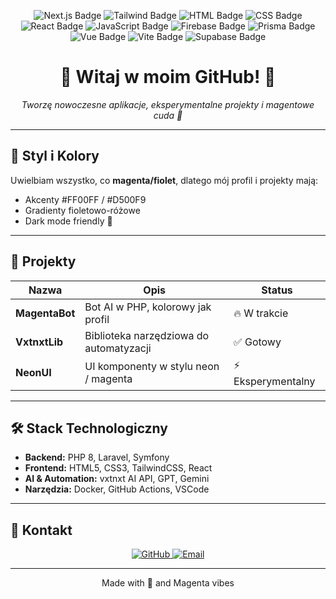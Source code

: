 <p align="center">
  <img src="https://img.shields.io/badge/Next.js-000000?style=for-the-badge&logo=next.js&logoColor=white" alt="Next.js Badge"/>
  <img src="https://img.shields.io/badge/Tailwind-06B6D4?style=for-the-badge&logo=tailwind-css&logoColor=white" alt="Tailwind Badge"/>
  <img src="https://img.shields.io/badge/HTML-E34F26?style=for-the-badge&logo=html5&logoColor=white" alt="HTML Badge"/>
  <img src="https://img.shields.io/badge/CSS-1572B6?style=for-the-badge&logo=css3&logoColor=white" alt="CSS Badge"/>
  <img src="https://img.shields.io/badge/React-61DAFB?style=for-the-badge&logo=react&logoColor=black" alt="React Badge"/>
  <img src="https://img.shields.io/badge/JavaScript-F7DF1E?style=for-the-badge&logo=javascript&logoColor=black" alt="JavaScript Badge"/>
  <img src="https://img.shields.io/badge/Firebase-FFCA28?style=for-the-badge&logo=firebase&logoColor=black" alt="Firebase Badge"/>
  <img src="https://img.shields.io/badge/Prisma-0C344B?style=for-the-badge&logo=prisma&logoColor=white" alt="Prisma Badge"/>
  <img src="https://img.shields.io/badge/Vue-42B883?style=for-the-badge&logo=vue.js&logoColor=white" alt="Vue Badge"/>
  <img src="https://img.shields.io/badge/Vite-646CFF?style=for-the-badge&logo=vite&logoColor=white" alt="Vite Badge"/>
  <img src="https://img.shields.io/badge/Supabase-3ECF8E?style=for-the-badge&logo=supabase&logoColor=white" alt="Supabase Badge"/>
</p>


<h1 align="center">
  💖 Witaj w moim GitHub! 💖
</h1>

<p align="center">
  <em>Tworzę nowoczesne aplikacje, eksperymentalne projekty i magentowe cuda 💜</em>
</p>

---

## 🎨 Styl i Kolory
Uwielbiam wszystko, co **magenta/fiolet**, dlatego mój profil i projekty mają:
- Akcenty #FF00FF / #D500F9  
- Gradienty fioletowo-różowe  
- Dark mode friendly 🌙  

---

## 🚀 Projekty
| Nazwa | Opis | Status |
|-------|------|-------|
| **MagentaBot** | Bot AI w PHP, kolorowy jak profil | 🔥 W trakcie |
| **VxtnxtLib** | Biblioteka narzędziowa do automatyzacji | ✅ Gotowy |
| **NeonUI** | UI komponenty w stylu neon / magenta | ⚡ Eksperymentalny |

---

## 🛠️ Stack Technologiczny
- **Backend:** PHP 8, Laravel, Symfony  
- **Frontend:** HTML5, CSS3, TailwindCSS, React  
- **AI & Automation:** vxtnxt AI API, GPT, Gemini  
- **Narzędzia:** Docker, GitHub Actions, VSCode  

---

## 🌟 Kontakt
<p align="center">
  <a href="https://github.com/twojprofil" target="_blank"> 
    <img src="https://img.shields.io/badge/GitHub-Profile-magenta?style=for-the-badge&logo=github" alt="GitHub"/>
  </a>
  <a href="mailto:twojemail@example.com">
    <img src="https://img.shields.io/badge/Email-Write-magenta?style=for-the-badge&logo=gmail" alt="Email"/>
  </a>
</p>

---

<p align="center">
  Made with 💖 and Magenta vibes
</p>

